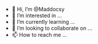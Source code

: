 - 👋 Hi, I’m @Maddocsy
- 👀 I’m interested in ...
- 🌱 I’m currently learning ...
- 💞️ I’m looking to collaborate on ...
- 📫 How to reach me ...

<!---
Maddocsy/Maddocsy is a ✨ special ✨ repository because its `README.md` (this file) appears on your GitHub profile.
You can click the Preview link to take a look at your changes.
--->
